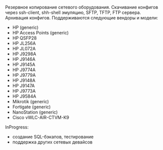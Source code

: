 Резервное копирование сетевого оборудования. Скачивание конфигов через ssh-client, shh-shell эмуляцию, SFTP, TFTP, FTP сервера. Архивация конфигов. Поддерживаются следующие вендоры и модели:
  *   HP (generic)
  *   HP Access Points (generic)
  *   HP QSFP28
  *   HP JL256A
  *   HP JL072A
  *   HP J9298A
  *   HP J9146A
  *   HP J9145A
  *   HP J9774A
  *   HP J9779A
  *   HP J9148A
  *   HP J9147A
  *   HP J9773A
  *   HP J9584A
  *   Mikrotik (generic)
  *   Fortigate (generic)
  *   NanoStation (generic)
  *   Cisco vWLC-AIR-CTVM-K9

InProgress:
* создание SQL-бэкапов, тестирование
* поддержка других сетевых девайсов

